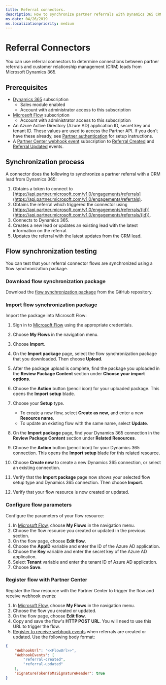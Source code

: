 ```yaml
---
title: Referral connectors.
description: How to synchronize partner referrals with Dynamics 365 CRM leads.
ms.date: 04/26/2019
ms.localizationpriority: medium
---
```


# Referral Connectors

You can use referral connectors to determine connections between partner referrals and customer relationship management (CRM) leads from Microsoft Dynamics 365.

## Prerequisites

* [Dynamics 365](https://dynamics.microsoft.com/) subscription
  * Sales module enabled
  * Account with administrator access to this subscription
* [Microsoft Flow](https://flow.microsoft.com) subscription
  * Account with administrator access to this subscription
* An Azure Active Directory (Azure AD) application ID, secret key and tenant ID. These values are used to access the Partner API. If you don't have these already, see [Partner authentication](api-authentication.md) for setup instructions.
* A [Partner Center webhook event](https://docs.microsoft.com/en-us/partner-center/develop/partner-center-webhook-events) subscription to [Referral Created](https://docs.microsoft.com/en-us/partner-center/develop/partner-center-webhook-events#referral-created-event) and [Referral Updated](https://docs.microsoft.com/en-us/partner-center/develop/partner-center-webhook-events#referral-updated-event) events.

## Synchronization process

A connector does the following to synchronize a partner referral with a CRM lead from Dynamics 365:

1. Obtains a token to connect to [https://api.partner.microsoft.com/v1.0/engagements/referrals](https://api.partner.microsoft.com/v1.0/engagements/referrals).
2. Obtains the referral which triggered the connector using [https://api.partner.microsoft.com/v1.0/engagements/referrals/{id}](https://api.partner.microsoft.com/v1.0/engagements/referrals/{id}).
3. Connects to Dynamics 365.
4. Creates a new lead or updates an existing lead with the latest information on the referral.
5. Updates the referral with the latest updates from the CRM lead.

## Flow synchronization testing

You can test that your referral connector flows are synchronized using a flow synchronization package.

### Download flow synchronization package

Download the [flow synchronization package](#) from the GitHub repository.

### Import flow synchronization package

Import the package into Microsoft Flow:

1. Sign in to [Microsoft Flow](https://flow.microsoft.com) using the appropriate credentials.
2. Choose **My Flows** in the navigation menu.
3. Choose **Import**.
4. On the **Import package** page, select the flow synchronization package that you downloaded. Then choose **Upload**.
5. After the package upload is complete, find the package you uploaded in the **Review Package Content** section under **Choose your import options**.
6. Choose the **Action** button (pencil icon) for your uploaded package. This opens the **Import setup** blade.
7. Choose your **Setup** type.

    * To create a new flow, select **Create as new**, and enter a new **Resource name**.
    * To update an existing flow with the same name, select **Update**.

8. On the **Import package** page, find your Dynamics 365 connection in the **Review Package Content** section under **Related Resources**.
9. Choose the **Action** button (pencil icon) for your Dynamics 365 connection. This opens the **Import setup** blade for this related resource.
10. Choose **Create new** to create a new Dynamics 365 connection, or select an existing connection.
11. Verify that the **Import package** page now shows your selected flow setup type and Dynamics 365 connection. Then choose **Import**.
12. Verify that your flow resource is now created or updated.

### Configure flow parameters

Configure the parameters of your flow resource:

1. In [Microsoft Flow](https://flow.microsoft.com), choose **My Flows** in the navigation menu.
2. Choose the flow resource you created or updated in the previous section.
3. On the flow page, choose **Edit flow**.
4. Choose the **AppID** variable and enter the ID of the Azure AD application.
5. Choose the **Key** variable and enter the secret key of the Azure AD application.
6. Select **Tenant** variable and enter the tenant ID of Azure AD application.
7. Choose **Save**.

### Register flow with Partner Center

Register the flow resource with the Partner Center to trigger the flow and receive webhook events:

1. In [Microsoft Flow](https://flow.microsoft.com), choose **My Flows** in the navigation menu.
2. Choose the flow you created or updated.
3. On the flow page, choose **Edit flow**.
4. Copy and save the flow's **HTTP POST URL**. You will need to use this URL to trigger the flow.
5. [Register to receive webhook events](https://api.partnercenter.microsoft.com/webhooks/v1/registration) when referrals are created or updated. Use the following body format:

```json
{
    "WebhookUrl": "<<FlowUrl>>",
    "WebhookEvents": [
        "referral-created",
        "referral-updated"
    ],
    "signatureTokenToMsSignatureHeader": true
}
```